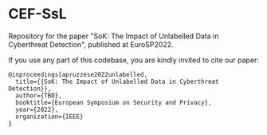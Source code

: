 # CEF-SsL
Repository for the paper "SoK: The Impact of Unlabelled Data in Cyberthreat Detection", published at EuroSP2022.

If you use any part of this codebase, you are kindly invited to cite our paper:

```
@inproceedings{apruzzese2022unlabelled,
  title={{SoK: The Impact of Unlabelled Data in Cyberthreat Detection}},
  author={TBD},
  booktitle={European Symposium on Security and Privacy},
  year={2022},
  organization={IEEE}
}
```
